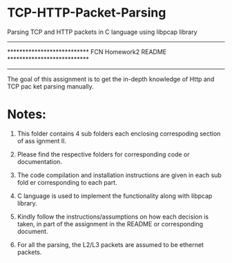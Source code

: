 # TCP-HTTP-Packet-Parsing
Parsing TCP and HTTP packets in C language using libpcap library

********************************************************************************
*************************** FCN Homework2 README ***************************
********************************************************************************

The goal of this assignment is to get the in-depth knowledge of Http and TCP pac
ket parsing manually.

Notes:
======

1. This folder contains 4 sub folders each enclosing correspoding section of ass
ignment II.

2. Please find the respective folders for corresponding code or documentation.

3. The code compilation and installation instructions are given in each sub fold
er corresponding to each part.

4. C language is used to implement the functionality along with libpcap library.

5. Kindly follow the instructions/assumptions on how each decision is taken, in 
part of the assignment in the README or corresponding document.

6. For all the parsing, the L2/L3 packets are assumed to be ethernet packets.
